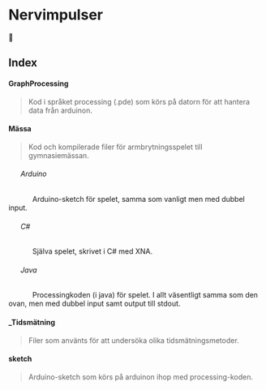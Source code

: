 # Nervimpulser
:muscle:

## Index

#### GraphProcessing
> Kod i språket processing (.pde) som körs på datorn för att hantera data från arduinon.

#### Mässa
> Kod och kompilerade filer för armbrytningsspelet till gymnasiemässan.
###### &nbsp;&nbsp;&nbsp;&nbsp;&nbsp;&nbsp;Arduino
&nbsp;&nbsp;&nbsp;&nbsp;&nbsp;&nbsp;&nbsp;&nbsp;&nbsp;&nbsp;&nbsp;&nbsp;Arduino-sketch för spelet, samma som vanligt men med dubbel input.
###### &nbsp;&nbsp;&nbsp;&nbsp;&nbsp;&nbsp;C\# 
&nbsp;&nbsp;&nbsp;&nbsp;&nbsp;&nbsp;&nbsp;&nbsp;&nbsp;&nbsp;&nbsp;&nbsp;Själva spelet, skrivet i C# med XNA.
###### &nbsp;&nbsp;&nbsp;&nbsp;&nbsp;&nbsp;Java
&nbsp;&nbsp;&nbsp;&nbsp;&nbsp;&nbsp;&nbsp;&nbsp;&nbsp;&nbsp;&nbsp;&nbsp;Processingkoden (i java) för spelet. I allt väsentligt samma som den ovan, men med dubbel input samt output till stdout.

#### _Tidsmätning
> Filer som använts för att undersöka olika tidsmätningsmetoder.

#### sketch
> Arduino-sketch som körs på arduinon ihop med processing-koden.
